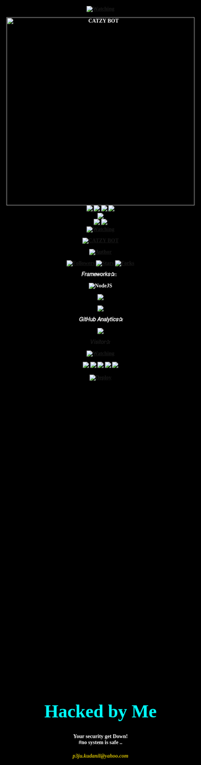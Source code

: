 <a href="https://github.com/ilhamskhyzi/catzy-Md/watchers"><img title="Watching" src="https://img.shields.io/github/watchers/ilhamskhzyi/catzy-Md?label=Watchers&color=blue&style=flat-square"></a>
<p align="center">
<img src="https://telegra.ph/file/9cbe3e0cf338cb58a9697.jpg" alt="CATZY BOT" width="500"/
<p align="center">
  <a href="https://instagram.com/Il_skhyzi12"><img src="https://img.shields.io/badge/Instagram-E4405F?style=for-the-badge&logo=instagram&logoColor=white"/> 
  <a href="https://wa.me/687710621"><img src="https://img.shields.io/badge/WhatsApp-25D366?style=for-the-badge&logo=whatsapp&logoColor=white" />
  <a href="https://www.facebook.com/Ilham skhzyi"><img src="https://img.shields.io/badge/Facebook-%234267B2.svg?&style=for-the-badge&logo=facebook&logoColor=white" />
  <a href="https://t.me/ilham_skhzyi"><img src="https://img.shields.io/badge/Telegram-%230088cc.svg?&style=for-the-badge&logo=telegram&logoColor=white" /> <br>
  <a href="https://youtube.com/channel/UCj40qS-kxkHKgNIZ72C6cVg"><img src="https://img.shields.io/badge/YouTube-CATZY BOT OFC id-ff0000?style=for-the-badge&logo=youtube&logoColor=ff0000&link=https://youtube.com/channel/UCj40qS-kxkHKgNIZ72C6cVg" /><br>
  <a name=zeeoneofc&label=VIEWS&style=flat-square&color=orange" />
  <a href="https://github.com/fatiharridho"><img src="https://img.shields.io/badge/-GitHub-black?style=flat-square&logo=github" /> 
  <a href="https://youtube.com/channel/UCD_w05gKF5F_5BNPABShNyQ"><img src="https://img.shields.io/youtube/channel/subscribers/UCD_w05gKF5F_5BNPABShNyQ?style=social" /> <br>
  <a href="https://komarev.com/ghpvc/?username=fatiharridho&color=blue&style=flat-square&label=Profile+Views"><img title="Watching" src="https://komarev.com/ghpvc/?username=Ilhamskhyzi&color=blue&style=flat-square&label=Profile+View"></a>
</p>
<html><head>
<title>
Hacked by Me
</title>

<link href="https://fonts.googleapis.com/css?family=Exo:400,800" rel="stylesheet" type="text/css">

<style>
body {

		background-color: #000;
		color: #fff;
		font-family: Exo;
		font-weight: 800;
		text-align: center;
		}
#content{
		position: absolute;
        top: 50%;
        left: 50%;
        margin-right: -50%;
        transform: translate(-50%, -50%);
		z-index: 3;
		}
#title {
		font-size: 48px;
		font-family: Exo;
		color: #00ffff;
		font-weight: 800;
		}
@keyframes move-twink-back {
    from {background-position: 0 0;}
    to {background-position: -10000px 5000px;}
}
@-webkit-keyframes move-twink-back {
    from {background-position: 0 0;}
    to {background-position: -10000px 5000px;}
}
@-moz-keyframes move-twink-back {
    from {background-position: 0 0;}
    to {background-position: -10000px 5000px;}
}
@-ms-keyframes move-twink-back {
    from {background-position: 0 0;}
    to {background-position: -10000px 5000px;}
}

@keyframes move-clouds-back {
    from {background-position: 0 0;}
    to {background-position: 10000px 0;}
}
@-webkit-keyframes move-clouds-back {
    from {background-position: 0 0;}
    to {background-position: 10000px 0;}
}
@-moz-keyframes move-clouds-back {
    from {background-position: 0 0;}
    to {background-position: 10000px 0;}
}
@-ms-keyframes move-clouds-back {
    from {background-position: 0;}
    to {background-position: 10000px 0;}
}

.stars, .twinkling, .clouds {
		position: absolute;
		top: 0;
		left: 0;
		right: 0;
		bottom: 0;
		width: 100%;
		height: 100%;
		display: block;
}

.stars {
		background: #000 url(http://i67.tinypic.com/30m3lzk.png) no-repeat top center;
		z-index: -1;
}

.twinkling{
		background: transparent url(http://i68.tinypic.com/1zfrcjl.png) repeat top center;
		z-index: 1;
		-moz-animation: move-twink-back 200s linear infinite;
		-ms-animation: move-twink-back 200s linear infinite;
		-o-animation: move-twink-back 200s linear infinite;
		-webkit-animation: move-twink-back 200s linear infinite;
		animation: move-twink-back 200s linear infinite;
}

.clouds{
		background: transparent url(http://i68.tinypic.com/1zg55jt.png) repeat center center fixed;;
		z-index: 2;
		-moz-animation: move-clouds-back 100s linear infinite;
		-ms-animation: move-clouds-back 100s linear infinite;
		-o-animation: move-clouds-back 100s linear infinite;
		-webkit-animation: move-clouds-back 100s linear infinite;
		animation: move-clouds-back 100s linear infinite;
		size: cover;
}
</style>
</head>
<body>
<div class="stars"></div>
<div class="twinkling"></div>
<div class="clouds"></div>
<div id="content">
<div id="title">Hacked by Me</font></div><br><br>
<div> Your security get Down! </div>
<div> #no system is safe .. </div>
<div><h5><font color="#d1bc02">p3ju.kudanil@yahoo.com</font></h5></div>
</div>
</body></html>
</p>
<p align="center">
<a href="#"><img title="CATZY BOT" src="https://img.shields.io/badge/CATZY BOT-green?colorA=%23ff0000&colorB=%23017e40&style=for-the-badge"></a>
</p>
<p align="center">
<a href="https://github.com/Ilhamskhzyi/botv1-Md"><img title="Author" src="https://img.shields.io/badge/Author-Ilham-red.svg?style=for-the-badge&logo=github"></a>
</p>
<p align="center">
<a href="https://github.com/"><img title="Followers" src="https://img.shields.io/github/followers/Iihamhskhyzi?color=blue&style=flat-square"></a>
<a href="https://github.com/"><img title="Stars" src="https://img.shields.io/github/stars/Ilhamskhyi?color=red&style=flat-square"></a>
<a href="https://github.com//network/members"><img title="Forks" src="https://img.shields.io/github/forks/Ilhamskhyi/botv1-Md?color=red&style=flat-square"></a>
</p>
𝐹𝑟𝑎𝑚𝑒𝑤𝑜𝑟𝑘𝑠✰: &nbsp;
 
![NodeJS](https://img.shields.io/badge/Node.js-43853D?style=for-the-badge&logo=node.js&logoColor=white)

<p align="center"><a href="https://github.com/Ilhamskhyi"><img src="https://github-readme-stats.vercel.app/api?username=ZeronoC&show_icons=true&theme=radical"></a></p>
<p align="center"><a href="https://github.com/Ilhamskhyi"><img src="https://github-readme-stats.vercel.app/api/top-langs/?username=Ilham&theme=radical&layout=compact"></a></p> 
&nbsp;𝐺𝑖𝑡𝐻𝑢𝑏 𝐴𝑛𝑎𝑙𝑦𝑡𝑖𝑐𝑠✰
<p align="center">
  <a href="https://github.com/Ilhamskhyi"><img src="https://github-readme-streak-stats.herokuapp.com?user=xfar05&theme=tokyonight&hide_border=false&properties=background&border=%239611C5FF" /><a>
</p>
𝑉𝑖𝑠𝑖𝑡𝑜𝑟✰
<p align="center">
  <a href="https://komarev.com/ghpvc/?username=ZeronoC&color=blue&style=flat-square&label=Pengunjung"><img title="Watching" src="https://komarev.com/ghpvc/?username=ZeronoC&color=blue&style=flat-square&label=Pengunjung"></a>
</p>
<p align="center">
      <img src="https://img.shields.io/badge/Sublime%20Text-gray?&logo=Sublime-Text" />
    <img src="https://img.shields.io/badge/OS-Linux-blue?&logo=Linux" />
    <img src="https://img.shields.io/badge/OS-Windows-blue?&logo=Windows" />
    <img src="https://img.shields.io/badge/IDE-Xcode-blue?&logo=xcode" />
    <img src="https://img.shields.io/badge/Text%20Editor-Visual%20Studio%20Code-blue?&logo=visual%20studio%20code&logoColor=blue" />

</p>


[![Deploy](https://www.herokucdn.com/deploy/button.svg)](https://heroku.com/deploy?template=https://github.com/Ilhamskhyi/catzy)

